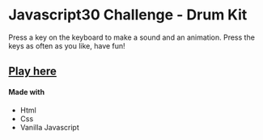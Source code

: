# Javascript30 Challenge - Drum Kit

Press a key on the keyboard to make a sound and an animation.
Press the keys as often as you like, have fun!

## [Play here](https://drummerkit.netlify.com/)

#### Made with

- Html
- Css
- Vanilla Javascript
